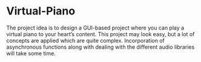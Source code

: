# Virtual-Piano
The project idea is to design a GUI-based project where you can play a virtual piano to your heart’s content. This project may look easy, but a lot of concepts are applied which are quite complex. Incorporation of asynchronous functions along with dealing with the different audio libraries will take some time.
